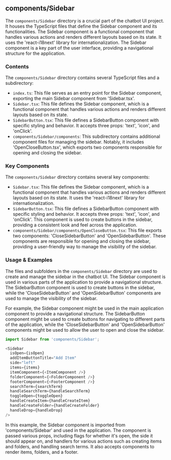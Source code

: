 
## components/Sidebar

The `components/Sidebar` directory is a crucial part of the chatbot UI project. It houses the TypeScript files that define the Sidebar component and its functionalities. The Sidebar component is a functional component that handles various actions and renders different layouts based on its state. It uses the 'react-i18next' library for internationalization. The Sidebar component is a key part of the user interface, providing a navigational structure for the application.

### Contents

The `components/Sidebar` directory contains several TypeScript files and a subdirectory:

- `index.ts`: This file serves as an entry point for the Sidebar component, exporting the main Sidebar component from 'Sidebar.tsx'.
- `Sidebar.tsx`: This file defines the Sidebar component, which is a functional component that handles various actions and renders different layouts based on its state.
- `SidebarButton.tsx`: This file defines a SidebarButton component with specific styling and behavior. It accepts three props: 'text', 'icon', and 'onClick'.
- `components/Sidebar/components`: This subdirectory contains additional component files for managing the sidebar. Notably, it includes 'OpenCloseButton.tsx', which exports two components responsible for opening and closing the sidebar.

### Key Components

The `components/Sidebar` directory contains several key components:

- `Sidebar.tsx`: This file defines the Sidebar component, which is a functional component that handles various actions and renders different layouts based on its state. It uses the 'react-i18next' library for internationalization.
- `SidebarButton.tsx`: This file defines a SidebarButton component with specific styling and behavior. It accepts three props: 'text', 'icon', and 'onClick'. This component is used to create buttons in the sidebar, providing a consistent look and feel across the application.
- `components/Sidebar/components/OpenCloseButton.tsx`: This file exports two components: 'CloseSidebarButton' and 'OpenSidebarButton'. These components are responsible for opening and closing the sidebar, providing a user-friendly way to manage the visibility of the sidebar.

### Usage & Examples

The files and subfolders in the `components/Sidebar` directory are used to create and manage the sidebar in the chatbot UI. The Sidebar component is used in various parts of the application to provide a navigational structure. The SidebarButton component is used to create buttons in the sidebar, while the 'CloseSidebarButton' and 'OpenSidebarButton' components are used to manage the visibility of the sidebar.

For example, the Sidebar component might be used in the main application component to provide a navigational structure. The SidebarButton component might be used to create buttons for navigating to different parts of the application, while the 'CloseSidebarButton' and 'OpenSidebarButton' components might be used to allow the user to open and close the sidebar.

```typescript
import Sidebar from 'components/Sidebar';

<Sidebar
  isOpen={isOpen}
  addItemButtonTitle="Add Item"
  side="left"
  items={items}
  itemComponent={<ItemComponent />}
  folderComponent={<FolderComponent />}
  footerComponent={<FooterComponent />}
  searchTerm={searchTerm}
  handleSearchTerm={handleSearchTerm}
  toggleOpen={toggleOpen}
  handleCreateItem={handleCreateItem}
  handleCreateFolder={handleCreateFolder}
  handleDrop={handleDrop}
/>
```

In this example, the Sidebar component is imported from 'components/Sidebar' and used in the application. The component is passed various props, including flags for whether it's open, the side it should appear on, and handlers for various actions such as creating items and folders, and handling search terms. It also accepts components to render items, folders, and a footer.

